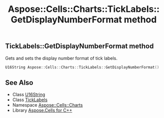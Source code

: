 ﻿---
title: Aspose::Cells::Charts::TickLabels::GetDisplayNumberFormat method
linktitle: GetDisplayNumberFormat
second_title: Aspose.Cells for C++ API Reference
description: 'Aspose::Cells::Charts::TickLabels::GetDisplayNumberFormat method. Gets and sets the display number format of tick labels in C++.'
type: docs
weight: 2100
url: /cpp/aspose.cells.charts/ticklabels/getdisplaynumberformat/
---
## TickLabels::GetDisplayNumberFormat method


Gets and sets the display number format of tick labels.

```cpp
U16String Aspose::Cells::Charts::TickLabels::GetDisplayNumberFormat()
```

## See Also

* Class [U16String](../../../aspose.cells/u16string/)
* Class [TickLabels](../)
* Namespace [Aspose::Cells::Charts](../../)
* Library [Aspose.Cells for C++](../../../)
